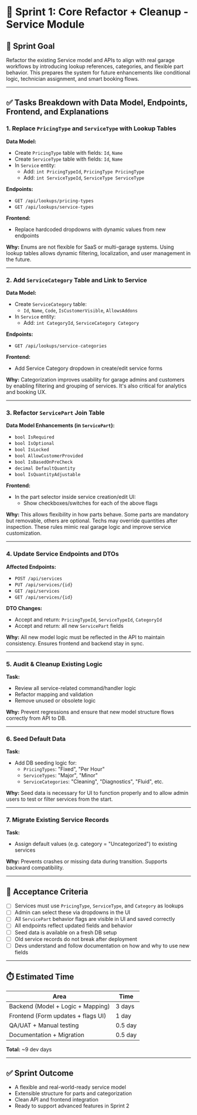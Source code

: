 
# 🚀 Sprint 1: Core Refactor + Cleanup - Service Module

## 🎯 Sprint Goal
Refactor the existing Service model and APIs to align with real garage workflows by introducing lookup references, categories, and flexible part behavior. This prepares the system for future enhancements like conditional logic, technician assignment, and smart booking flows.

---

## ✅ Tasks Breakdown with Data Model, Endpoints, Frontend, and Explanations

### 1. Replace `PricingType` and `ServiceType` with Lookup Tables

**Data Model:**
- Create `PricingType` table with fields: `Id`, `Name`
- Create `ServiceType` table with fields: `Id`, `Name`
- In `Service` entity:
  - Add: `int PricingTypeId`, `PricingType PricingType`
  - Add: `int ServiceTypeId`, `ServiceType ServiceType`

**Endpoints:**
- `GET /api/lookups/pricing-types`
- `GET /api/lookups/service-types`

**Frontend:**
- Replace hardcoded dropdowns with dynamic values from new endpoints

**Why:** Enums are not flexible for SaaS or multi-garage systems. Using lookup tables allows dynamic filtering, localization, and user management in the future.

---

### 2. Add `ServiceCategory` Table and Link to Service

**Data Model:**
- Create `ServiceCategory` table:
  - `Id`, `Name`, `Code`, `IsCustomerVisible`, `AllowsAddons`
- In `Service` entity:
  - Add: `int CategoryId`, `ServiceCategory Category`

**Endpoints:**
- `GET /api/lookups/service-categories`

**Frontend:**
- Add Service Category dropdown in create/edit service forms

**Why:** Categorization improves usability for garage admins and customers by enabling filtering and grouping of services. It's also critical for analytics and booking UX.

---

### 3. Refactor `ServicePart` Join Table

**Data Model Enhancements (in `ServicePart`):**
- `bool IsRequired`
- `bool IsOptional`
- `bool IsLocked`
- `bool AllowCustomerProvided`
- `bool IsBasedOnPreCheck`
- `decimal DefaultQuantity`
- `bool IsQuantityAdjustable`

**Frontend:**
- In the part selector inside service creation/edit UI:
  - Show checkboxes/switches for each of the above flags

**Why:** This allows flexibility in how parts behave. Some parts are mandatory but removable, others are optional. Techs may override quantities after inspection. These rules mimic real garage logic and improve service customization.

---

### 4. Update Service Endpoints and DTOs

**Affected Endpoints:**
- `POST /api/services`
- `PUT /api/services/{id}`
- `GET /api/services`
- `GET /api/services/{id}`

**DTO Changes:**
- Accept and return: `PricingTypeId`, `ServiceTypeId`, `CategoryId`
- Accept and return: all new `ServicePart` fields

**Why:** All new model logic must be reflected in the API to maintain consistency. Ensures frontend and backend stay in sync.

---

### 5. Audit & Cleanup Existing Logic

**Task:**
- Review all service-related command/handler logic
- Refactor mapping and validation
- Remove unused or obsolete logic

**Why:** Prevent regressions and ensure that new model structure flows correctly from API to DB.

---

### 6. Seed Default Data

**Task:**
- Add DB seeding logic for:
  - `PricingTypes`: "Fixed", "Per Hour"
  - `ServiceTypes`: "Major", "Minor"
  - `ServiceCategories`: "Cleaning", "Diagnostics", "Fluid", etc.

**Why:** Seed data is necessary for UI to function properly and to allow admin users to test or filter services from the start.

---

### 7. Migrate Existing Service Records

**Task:**
- Assign default values (e.g. category = "Uncategorized") to existing services

**Why:** Prevents crashes or missing data during transition. Supports backward compatibility.

---


## 📌 Acceptance Criteria

- [ ] Services must use `PricingType`, `ServiceType`, and `Category` as lookups
- [ ] Admin can select these via dropdowns in the UI
- [ ] All `ServicePart` behavior flags are visible in UI and saved correctly
- [ ] All endpoints reflect updated fields and behavior
- [ ] Seed data is available on a fresh DB setup
- [ ] Old service records do not break after deployment
- [ ] Devs understand and follow documentation on how and why to use new fields

---

## ⏱️ Estimated Time

| Area | Time |
|------|------|
| Backend (Model + Logic + Mapping) | 3 days |
| Frontend (Form updates + flags UI) | 1 day |
| QA/UAT + Manual testing | 0.5 day |
| Documentation + Migration | 0.5 day |

**Total:** ~9 dev days

---

## ✅ Sprint Outcome

- A flexible and real-world-ready service model
- Extensible structure for parts and categorization
- Clean API and frontend integration
- Ready to support advanced features in Sprint 2
